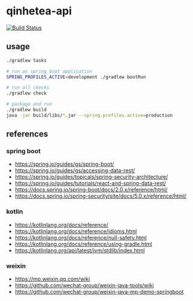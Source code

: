 # qinhetea-api

[![Build Status][build-badge]][build-status]

## usage

```bash
./gradlew tasks

# run as spring boot application
SPRING_PROFILES_ACTIVE=development ./gradlew bootRun

# run all checks
./gradlew check

# package and run
./gradlew build
java -jar build/libs/*.jar --spring.profiles.active=production
```

## references

### spring boot

- <https://spring.io/guides/gs/spring-boot/>
- <https://spring.io/guides/gs/accessing-data-rest/>
- <https://spring.io/guides/topicals/spring-security-architecture/>
- <https://spring.io/guides/tutorials/react-and-spring-data-rest/>
- <https://docs.spring.io/spring-boot/docs/2.0.x/reference/html/>
- <https://docs.spring.io/spring-security/site/docs/5.0.x/reference/html/>

### kotlin

- <https://kotlinlang.org/docs/reference/>
- <https://kotlinlang.org/docs/reference/idioms.html>
- <https://kotlinlang.org/docs/reference/null-safety.html>
- <https://kotlinlang.org/docs/reference/using-gradle.html>
- <https://kotlinlang.org/api/latest/jvm/stdlib/index.html>

### weixin

- <https://mp.weixin.qq.com/wiki>
- <https://github.com/wechat-group/weixin-java-tools/wiki>
- <https://github.com/wechat-group/weixin-java-mp-demo-springboot>

[build-badge]: https://img.shields.io/travis/airt/qinhetea-api.svg
[build-status]: https://travis-ci.org/airt/qinhetea-api
